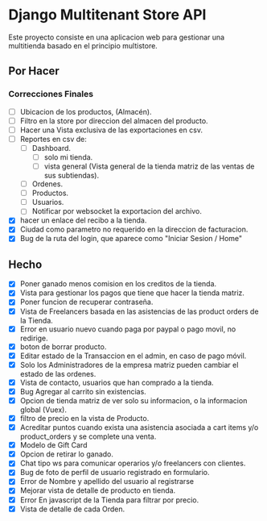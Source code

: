 # Django Multitenant Store API

Este proyecto consiste en una aplicacion web para gestionar una multitienda basado en el principio multistore.

## Por Hacer
### Correcciones Finales
- [ ] Ubicacion de los productos, (Almacén).
- [ ] Filtro en la store por direccion del almacen del producto.
- [ ] Hacer una Vista exclusiva de las exportaciones en csv.
- [ ] Reportes en csv de:
    - [ ] Dashboard.
        - [ ] solo mi tienda.
        - [ ] vista general (Vista general de la tienda matriz de las ventas de sus subtiendas).
    - [ ] Ordenes.
    - [ ] Productos.
    - [ ] Usuarios.
    - [ ] Notificar por websocket la exportacion del archivo.
- [x] hacer un enlace del recibo a la tienda.
- [x] Ciudad como parametro no requerido en la direccion de facturacion.
- [x] Bug de la ruta del login, que aparece como "Iniciar Sesion / Home"
## Hecho
- [x] Poner ganado menos comision en los creditos de la tienda.
- [x] Vista para gestionar los pagos que tiene que hacer la tienda matriz.
- [x] Poner funcion de recuperar contraseña.
- [x] Vista de Freelancers basada en las asistencias de las product orders de la Tienda.
- [x] Error en usuario nuevo cuando paga por paypal o pago movil, no redirige.
- [x] boton de borrar producto.
- [x] Editar estado de la Transaccion en el admin, en caso de pago móvil.
- [x] Solo los Administradores de la empresa matriz pueden cambiar el estado de las ordenes.
- [x] Vista de contacto, usuarios que han comprado a la tienda.
- [x] Bug Agregar al carrito sin existencias.
- [x] Opcion de tienda matriz de ver solo su informacion, o la informacion global (Vuex).
- [x] filtro de precio en la vista de Producto.
- [x] Acreditar puntos cuando exista una asistencia asociada a cart items y/o product_orders y se complete una venta.
- [x] Modelo de Gift Card
- [x] Opcion de retirar lo ganado.
- [x] Chat tipo ws para comunicar operarios y/o freelancers con clientes.
- [x] Bug de foto de perfil de usuario registrado en formulario.
- [x] Error de Nombre y apellido del usuario al registrarse
- [x] Mejorar vista de detalle de producto en tienda.
- [x] Error En javascript de la Tienda para filtrar por precio.
- [x] Vista de detalle de cada Orden.
